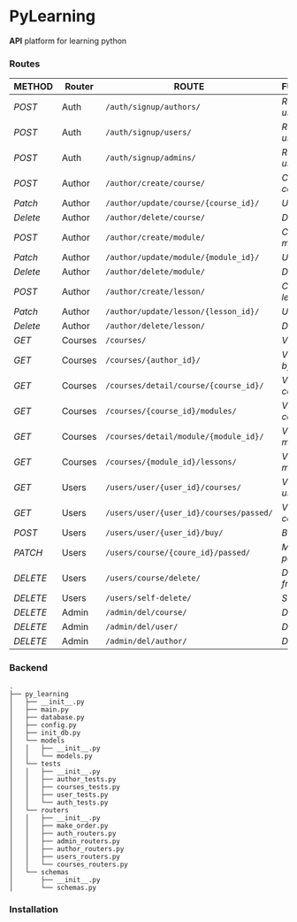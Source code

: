 # PyLearning

**API** platform for learning python

### Routes

| METHOD   | Router  | ROUTE                                       | FUNCTIONALITY                 | ACCESS               |
|----------|---------|---------------------------------------------|-------------------------------|----------------------|
| *POST*   | Auth    | ```/auth/signup/authors/```                 | _Register new user_           | _All users_          |
| *POST*   | Auth    | ```/auth/signup/users/```                   | _Register new user_           | _All users_          |
| *POST*   | Auth    | ```/auth/signup/admins/```                  | _Register new user_           | _Need PUSERPASSWORD_ |
| *POST*   | Author  | ```/author/create/course/```                | _Create new course_           | _Author_             |
| *Patch*  | Author  | ```/author/update/course/{course_id}/```    | _Update course_               | _Author_             |
| *Delete* | Author  | ```/author/delete/course/```                | _Delete course_               | _Author_             |
| *POST*   | Author  | ```/author/create/module/```                | _Create new module_           | _Author_             |
| *Patch*  | Author  | ```/author/update/module/{module_id}/```    | _Update module_               | _Author_             |
| *Delete* | Author  | ```/author/delete/module/```                | _Delete course_               | _Author_             |
| *POST*   | Author  | ```/author/create/lesson/```                | _Create new lesson_           | _Author_             |
| *Patch*  | Author  | ```/author/update/lesson/{lesson_id}/```    | _Update lesson_               | _Author_             |
| *Delete* | Author  | ```/author/delete/lesson/```                | _Delete lesson_               | _Author_             |
| *GET*    | Courses | ```/courses/```                             | _View all courses_            | _All users_          |
| *GET*    | Courses | ```/courses/{author_id}/```                 | _View all courses by author_  | _All users_          |
| *GET*    | Courses | ```/courses/detail/course/{course_id}/```   | _View detail about course_    | _All users_          |
| *GET*    | Courses | ```/courses/{course_id}/modules/```         | _View modules by course_      | _All users_          |
| *GET*    | Courses | ```/courses/detail/module/{module_id}/```   | _View detail about module_    | _All users_          |
| *GET*    | Courses | ```/courses/{module_id}/lessons/```         | _View lessons by module_      | _All users_          |
| *GET*    | Users   | ```/users/user/{user_id}/courses/```        | _View courses of user_        | _The user_           |
| *GET*    | Users   | ```/users/user/{user_id}/courses/passed/``` | _View passed courses of user_ | _The user_           |
| *POST*   | Users   | ```/users/user/{user_id}/buy/```            | _Buy course_                  | _The user_           |
| *PATCH*  | Users   | ```/users/course/{coure_id}/passed/```      | _Make course passed_          | _The user_           |
| *DELETE* | Users   | ```/users/course/delete/```                 | _Delete course from user_     | _The user_           |
| *DELETE* | Users   | ```/users/self-delete/```                   | _Self delete_                 | _The user_           |
| *DELETE* | Admin   | ```/admin/del/course/```                    | _Delete course_               | _Admin_              |
| *DELETE* | Admin   | ```/admin/del/user/```                      | _Delete user_                 | _Admin_              |
| *DELETE* | Admin   | ```/admin/del/author/```                    | _Delete author_               | _Admin_              |

### Backend

```commandline
.
├── py_learning
│   ├── __init__.py
│   ├── main.py
│   ├── database.py
│   ├── config.py
│   ├── init_db.py
│   └── models
│   │   ├── __init__.py
│   │   └── models.py
│   └── tests
│   │   ├── __init__.py
│   │   ├── author_tests.py
│   │   ├── courses_tests.py
│   │   ├── user_tests.py
│   │   └── auth_tests.py
│   └── routers
│   │   ├── __init__.py
│   │   ├── make_order.py
│   │   ├── auth_routers.py
│   │   ├── admin_routers.py
│   │   ├── author_routers.py
│   │   ├── users_routers.py
│   │   └── courses_routers.py
│   └── schemas
│       ├── __init__.py
│       └── schemas.py
```

### Installation



